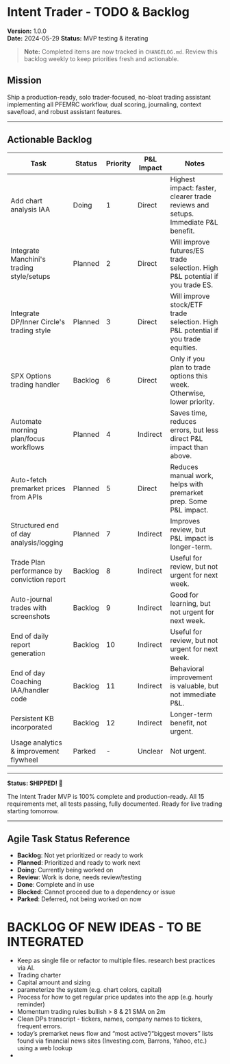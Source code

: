 # Intent Trader - TODO & Backlog

**Version:** 1.0.0  
**Date:** 2024-05-29 
**Status:** MVP testing & iterating

> **Note:** Completed items are now tracked in `CHANGELOG.md`. Review this backlog weekly to keep priorities fresh and actionable.

## Mission
Ship a production-ready, solo trader-focused, no-bloat trading assistant implementing all PFEMRC workflow, dual scoring, journaling, context save/load, and robust assistant features.

---

## Actionable Backlog

| Task                                      | Status    | Priority | P&L Impact | Notes                        |
|--------------------------------------------|-----------|----------|------------|------------------------------|
| Add chart analysis IAA                     | Doing     | 1        | Direct     | Highest impact: faster, clearer trade reviews and setups. Immediate P&L benefit. |
| Integrate Manchini's trading style/setups  | Planned   | 2        | Direct     | Will improve futures/ES trade selection. High P&L potential if you trade ES. |
| Integrate DP/Inner Circle's trading style  | Planned   | 3        | Direct     | Will improve stock/ETF trade selection. High P&L potential if you trade equities. |
| SPX Options trading handler                | Backlog   | 6        | Direct     | Only if you plan to trade options this week. Otherwise, lower priority. |
| Automate morning plan/focus workflows      | Planned   | 4        | Indirect   | Saves time, reduces errors, but less direct P&L impact than above. |
| Auto-fetch premarket prices from APIs      | Planned   | 5        | Direct     | Reduces manual work, helps with premarket prep. Some P&L impact. |
| Structured end of day analysis/logging     | Planned   | 7        | Indirect   | Improves review, but P&L impact is longer-term. |
| Trade Plan performance by conviction report| Backlog   | 8        | Indirect   | Useful for review, but not urgent for next week. |
| Auto-journal trades with screenshots       | Backlog   | 9        | Indirect   | Good for learning, but not urgent for next week. |
| End of daily report generation             | Backlog   | 10       | Indirect   | Useful for review, but not urgent for next week. |
| End of day Coaching IAA/handler code       | Backlog   | 11       | Indirect   | Behavioral improvement is valuable, but not immediate P&L. |
| Persistent KB incorporated                 | Backlog   | 12       | Indirect   | Longer-term benefit, not urgent. |
| Usage analytics & improvement flywheel     | Parked    | -        | Unclear    | Not urgent. |

---

**Status: SHIPPED! 🎉**

The Intent Trader MVP is 100% complete and production-ready. All 15 requirements met, all tests passing, fully documented. Ready for live trading starting tomorrow.

---

## Agile Task Status Reference

- **Backlog**: Not yet prioritized or ready to work
- **Planned**: Prioritized and ready to work next
- **Doing**: Currently being worked on
- **Review**: Work is done, needs review/testing
- **Done**: Complete and in use
- **Blocked**: Cannot proceed due to a dependency or issue
- **Parked**: Deferred, not being worked on now


# BACKLOG OF NEW IDEAS - TO BE INTEGRATED
- Keep as single file or refactor to multiple files. research best practices via AI.
- Trading charter
- Capital amount and sizing
- parameterize the system (e.g. chart colors, capital)
- Process for how to get regular price updates into the app (e.g. hourly reminder)
- Momentum trading rules bullish > 8 & 21 SMA on 2m
- Clean DPs transcript - tickers, names, company names to tickers, frequent errors.
-  today’s premarket news flow and “most active”/“biggest movers” lists found via financial news sites (Investing.com, Barrons, Yahoo, etc.) using a web lookup
- 